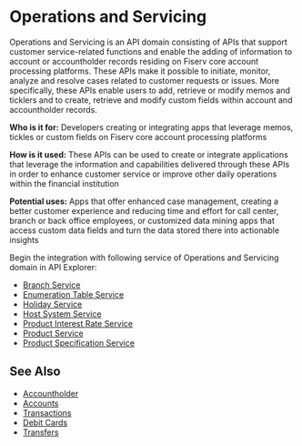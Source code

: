# Operations and Servicing

Operations and Servicing is an API domain consisting of APIs that support customer service-related functions and enable the adding of information to account or accountholder records residing on Fiserv core account processing platforms. These APIs make it possible to initiate, monitor, analyze and resolve cases related to customer requests or issues. More specifically, these APIs enable users to add, retrieve or modify memos and ticklers and to create, retrieve and modify custom fields within account and accountholder records.

**Who is it for:** Developers creating or integrating apps that leverage memos, tickles or custom fields on Fiserv core account processing platforms

**How is it used:** These APIs can be used to create or integrate applications that leverage the information and capabilities delivered through these APIs in order to enhance customer service or improve other daily operations within the financial institution

**Potential uses:** Apps that offer enhanced case management, creating a better customer experience and reducing time and effort for call center, branch or back office employees, or customized data mining apps that access custom data fields and turn the data stored there into actionable insights


Begin the integration with following service of Operations and Servicing domain in API Explorer:
* [Branch Service](../api/?type=post&path=/branchservice/servicing/branch/secured)
* [Enumeration Table Service](../api/?type=post&path=/enumtableservice/servicing/enumtable/secured)
* [Holiday Service](../api/?type=post&path=/holidayservice/servicing/holiday/secured)
* [Host System Service](../api/?type=post&path=/hostsystemservice/servicing/hostSystem/secured)
* [Product Interest Rate Service](../api/?type=post&path=/prodintrateservice/servicing/prodintrate/secured)
* [Product Service](../api/?type=post&path=/productlistservice/servicing/productList/secured)
* [Product Specification Service](../api/?type=post&path=/prodspecservice/servicing/prodspec/secured)


## See Also
- [Accountholder](?path=docs/fintechs/accountholder.md "Click to open")
- [Accounts](?path=docs/fintechs/accounts.md "Click to open")
- [Transactions](?path=docs/fintechs/transactions.md "Click to open")
- [Debit Cards](?path=docs/fintechs/cards.md "Click to open")
- [Transfers](?path=docs/fintechs/transfers.md "Click to open")
